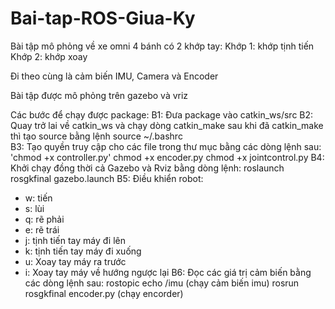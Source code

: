 # Bai-tap-ROS-Giua-Ky

Bài tập mô phỏng về xe omni 4 bánh có 2 khớp tay:
   Khớp 1: khớp tịnh tiến
   Khớp 2: khớp xoay 

Đi theo cùng là cảm biến IMU, Camera và Encoder

Bài tập được mô phỏng trên gazebo và vriz 

Các bước để chạy được package: 
B1: Đưa package vào catkin_ws/src
B2: Quay trở lai về catkin_ws và chạy dòng catkin_make sau khi đã catkin_make thì tạo source bằng lệnh source ~/.bashrc  
B3: Tạo quyền truy cập cho các file trong thư mục bằng các dòng lệnh sau:
'chmod +x controller.py'
chmod +x encoder.py
chmod +x jointcontrol.py
B4: Khởi chạy đồng thời cả Gazebo và Rviz bằng dòng lệnh: roslaunch rosgkfinal gazebo.launch
B5: Điều khiển robot: 
- w: tiến
- s: lùi
- q: rẽ phải
- e: rẽ trái
- j: tịnh tiến tay máy đi lên
- k: tịnh tiến tay máy đi xuống
- u: Xoay tay máy ra trước
- i: Xoay tay máy về hướng ngược lại
B6: Đọc các giá trị cảm biến bằng các dòng lệnh sau:
  rostopic echo /imu (chạy cảm biến imu)
  rosrun rosgkfinal encoder.py (chạy encorder)
